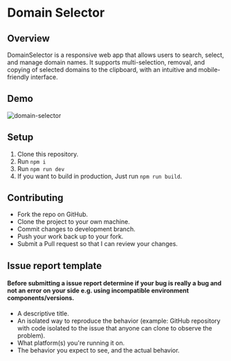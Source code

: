 # Domain Selector

## Overview
DomainSelector is a responsive web app that allows users to search, select, and manage domain names. It supports multi-selection, removal, and copying of selected domains to the clipboard, with an intuitive and mobile-friendly interface.
## Demo 

![domain-selector](https://github.com/user-attachments/assets/de594f21-d910-4d56-ba58-cb88837752b6)


## Setup
1. Clone this repository. 
2. Run `npm i`
3. Run `npm run dev`
4. If you want to build in production, Just run `npm run build`.

## Contributing
- Fork the repo on GitHub. 
- Clone the project to your own machine.
- Commit changes to development branch.
- Push your work back up to your fork.
- Submit a Pull request so that I can review your changes.

## Issue report template
#### Before submitting a issue report determine if your bug is really a bug and not an error on your side e.g. using incompatible environment components/versions.
- A descriptive title.
- An isolated way to reproduce the behavior (example: GitHub repository with code isolated to the issue that anyone can clone to observe the problem).
- What platform(s) you're running it on.
- The behavior you expect to see, and the actual behavior.
